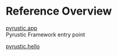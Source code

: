 
# Reference Overview

[pyrustic.app](https://github.com/pyrustic/pyrustic/blob/master/docs/reference/content/pyrustic.app.md#pyrusticapp) 
<br>
 Pyrustic Framework entry point

[pyrustic.hello](https://github.com/pyrustic/pyrustic/blob/master/docs/reference/content/pyrustic.hello.md#pyrustichello) 
<br>
 
